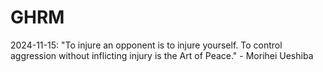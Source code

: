 # GHRM

2024-11-15: "To injure an opponent is to injure yourself. To control aggression without inflicting injury is the Art of Peace." - Morihei Ueshiba
